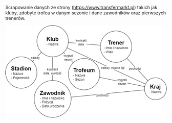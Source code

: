 Scrapowanie danych ze strony (https://www.transfermarkt.pl) takich jak kluby, zdobyte trofea w danym sezonie i dane zawodników oraz pierwszych trenerów.

![alt text](https://github.com/albertmazur/scraper_club/blob/master/schemat.png)
